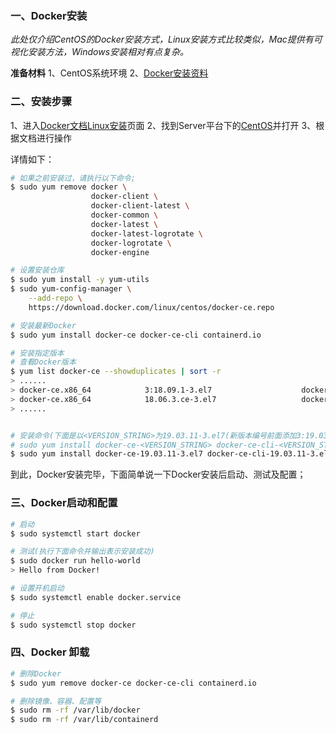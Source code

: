### 一、Docker安装
*此处仅介绍CentOS的Docker安装方式，Linux安装方式比较类似，Mac提供有可视化安装方法，Windows安装相对有点复杂。*


**准备材料**
1、CentOS系统环境
2、[Docker安装资料](https://docs.docker.com/get-docker)

### 二、安装步骤
1、进入[Docker文档Linux安装](https://docs.docker.com/engine/install)页面
2、找到Server平台下的[CentOS](https://docs.docker.com/engine/install/centos)并打开
3、根据文档进行操作

详情如下：
``` bash
# 如果之前安装过，请执行以下命令;
$ sudo yum remove docker \
                  docker-client \
                  docker-client-latest \
                  docker-common \
                  docker-latest \
                  docker-latest-logrotate \
                  docker-logrotate \
                  docker-engine

# 设置安装仓库
$ sudo yum install -y yum-utils
$ sudo yum-config-manager \
    --add-repo \
    https://download.docker.com/linux/centos/docker-ce.repo

# 安装最新Docker
$ sudo yum install docker-ce docker-ce-cli containerd.io

# 安装指定版本
# 查看Docker版本
$ yum list docker-ce --showduplicates | sort -r
> ......
> docker-ce.x86_64            3:18.09.1-3.el7                    docker-ce-stable  
> docker-ce.x86_64            18.06.3.ce-3.el7                   docker-ce-stable 
> ......


# 安装命令(下面是以<VERSION_STRING>为19.03.11-3.el7(新版本编号前面添加3:19.03.11-3.el7,请忽略:前面部分)
# sudo yum install docker-ce-<VERSION_STRING> docker-ce-cli-<VERSION_STRING> containerd.io
$ sudo yum install docker-ce-19.03.11-3.el7 docker-ce-cli-19.03.11-3.el7 containerd.io
```
到此，Docker安装完毕，下面简单说一下Docker安装后启动、测试及配置；

### 三、Docker启动和配置
``` bash
# 启动
$ sudo systemctl start docker

# 测试(执行下面命令并输出表示安装成功)
$ sudo docker run hello-world
> Hello from Docker!

# 设置开机启动
$ sudo systemctl enable docker.service

# 停止
$ sudo systemctl stop docker
```
### 四、Docker 卸载
``` bash
# 删除Docker
$ sudo yum remove docker-ce docker-ce-cli containerd.io

# 删除镜像、容器、配置等
$ sudo rm -rf /var/lib/docker
$ sudo rm -rf /var/lib/containerd

```


